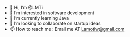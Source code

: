- 👋 Hi, I’m @LMTi
- 👀 I’m interested in software development
- 🌱 I’m currently learning Java
- 💞️ I’m looking to collaborate on 
startup ideas
- 📫 How to reach me : Email me AT Lamotiw@gmail.com

<!---
LMTi/LMTi is a ✨ special ✨ repository because its `README.md` (this file) appears on your GitHub profile.
You can click the Preview link to take a look at your changes.
--->
